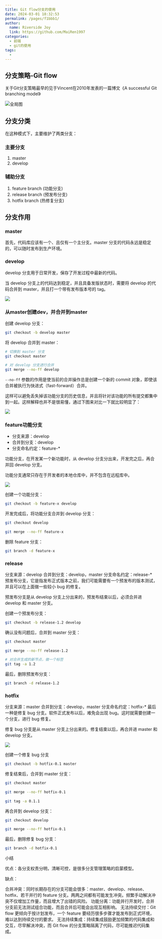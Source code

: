 ```yaml
---
title: Git flow分支的使用
date: 2024-03-01 18:32:53
permalink: /pages/f1bbb1/
author:
  name: Riverside Joy
  link: https://github.com/MaiRen1997
categories:
  - 前端
  - git的使用
tags:
  - 
---
```

## 分支策略-Git flow

关于Git分支策略最早的见于Vincent在2010年发表的一篇博文《A successful Git branching model》

![全局图](./02gitFlowImg/summary.png)

## 分支分类

在这种模式下，主要维护了两类分支：

### 主要分支

1. master
2. develop

### 辅助分支

1. feature branch (功能分支)
2. release branch (预发布分支)
3. hotfix branch (热修复分支)

## 分支作用

### master

首先，代码库应该有一个、且仅有一个主分支。master 分支的代码永远是稳定的，可以随时发布到生产环境。

### develop

develop 分支用于日常开发，保存了开发过程中最新的代码。

当 develop 分支上的代码达到稳定，并且具备发版状态时，需要将 develop 的代码合并到 master，并且打一个带有发布版本号的 tag。

![](./02gitFlowImg/masterToDev.png)

### 从master创建dev，并合并到master

创建 develop 分支：

```sh
git checkout -b develop master
```

将 develop 合并到 master：

```sh
# 切换到 master 分支
git checkout master
 
# 对 develop 分支进行合并
git merge --no-ff develop
```

`--no-ff` 参数的作用是使当前的合并操作总是创建一个新的 commit 对象，即使该合并被执行为快进式（fast-forward）合并。

这样可以避免丢失掉该功能分支的历史信息，并且将针对该功能的所有提交都集中到一起。这样解释也并不是很易懂，通过下图来对比一下就比较明显了：

![](./02gitFlowImg/no-ff.png)

### feature功能分支

- 分支来源：develop
- 合并到分支：develop
- 分支命名约定：feature-*

功能分支，在开发某一个新功能时，从 develop 分支分出来，开发完之后，再合并回 develop 分支。

功能分支通常只存在于开发者的本地仓库中，并不包含在远程库中。

![](./02gitFlowImg/feature.png)

创建一个功能分支：

```sh
git checkout -b feature-x develop
```

开发完成后，将功能分支合并到 develop 分支：

```sh
git checkout develop
 
git merge --no-ff feature-x
```

删除 feature 分支：

```sh
git branch -d feature-x
```

### release

分支来源：develop
合并到分支：develop，master
分支命名约定：release-*
预发布分支，它是指发布正式版本之前，我们可能需要有一个预发布的版本测试，并且可以在上面做一些较小 bug 的修复。

预发布分支是从 develop 分支上分出来的，预发布结束以后，必须合并进 develop 和 master 分支。

创建一个预发布分支：

```sh
git checkout -b release-1.2 develop
```

确认没有问题后，合并到 master 分支：

```sh
git checkout master
 
git merge --no-ff release-1.2
 
# 对合并生成的新节点，做一个标签
git tag -a 1.2
```

最后，删除预发布分支：

```sh
git branch -d release-1.2
```

### hotfix

分支来源：master
合并到分支：develop，master
分支命名约定：hotfix-*
最后一种是修复 bug 分支。软件正式发布以后，难免会出现 bug。这时就需要创建一个分支，进行 bug 修复。

修复 bug 分支是从 master 分支上分出来的。修复结束以后，再合并进 master 和 develop 分支。

![](./02gitFlowImg/hotfix.png)

创建一个修复 bug 分支

```sh
git checkout -b hotfix-0.1 master
```

修复结束后，合并到 master 分支：

```sh
git checkout master
 
git merge --no-ff hotfix-0.1
 
git tag -a 0.1.1
```

再合并到 develop 分支：

```sh
git checkout develop
 
git merge --no-ff hotfix-0.1
```

最后，删除修复 bug 分支：

```sh
git branch -d hotfix-0.1
```

小结

优点：各分支权责分明，清晰可控，是很多分支管理策略的启蒙模型。

缺点：

合并冲突：同时长期存在的分支可能会很多：master、develop、release、hotfix、若干并行的 feature 分支。两两之间都有可能发生冲突。频繁手动解决冲突不仅增加工作量，而且增大了出错的风险。
功能分离：功能并行开发时，合并分支前无法测试组合功能，而且合并后可能会出现互相影响。
无法持续交付：Git flow 更倾向于按计划发布，一个 feature 要经历很多步骤才能发布到正式环境，难以达到持续交付的要求。
无法持续集成：持续集成鼓励更加频繁的代码集成和交互，尽早解决冲突，而 Git flow 的分支策略隔离了代码，尽可能推迟代码集成。







